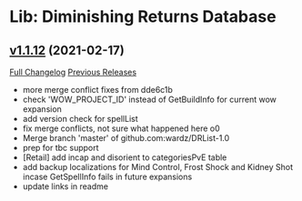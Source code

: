# Lib: Diminishing Returns Database

## [v1.1.12](https://github.com/wardz/DRList-1.0/tree/v1.1.12) (2021-02-17)
[Full Changelog](https://github.com/wardz/DRList-1.0/compare/v1.1.11...v1.1.12) [Previous Releases](https://github.com/wardz/DRList-1.0/releases)

- more merge conflict fixes from dde6c1b  
- check 'WOW\_PROJECT\_ID' instead of GetBuildInfo for current wow expansion  
- add version check for spellList  
- fix merge conflicts, not sure what happened here o0  
- Merge branch 'master' of github.com:wardz/DRList-1.0  
- prep for tbc support  
- [Retail] add incap and disorient to categoriesPvE table  
- add backup localizations for Mind Control, Frost Shock and Kidney Shot incase GetSpellInfo fails in future expansions  
- update links in readme  
